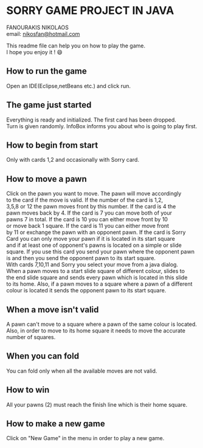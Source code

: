 # SORRY GAME PROJECT IN JAVA

FANOURAKIS NIKOLAOS\
email: nikosfan@hotmail.com

This readme file can help you on how to play the game.\
I hope you enjoy it ! :smile:

## **How to run the game**

Open an IDE(Eclipse,netBeans etc.) and click run.

## **The game just started**

Everything is ready and initialized. The first card has been dropped.\
Turn is given randomly. InfoBox informs you about who is going to
play first.

## **How to begin from start**

Only with cards 1,2 and occasionally with Sorry card.

## **How to move a pawn**

Click on the pawn you want to move. The pawn will move accordingly\
to the card if the move is valid. If the number of the card is 1,2,\
3,5,8 or 12 the pawn moves front by this number. If the card is 4 the\
pawn moves back by 4. If the card is 7 you can move both of your\
pawns 7 in total. If the card is 10 you can either move front by 10\
or move back 1 square. If the card is 11 you can either move front\
by 11 or exchange the pawn with an opponent pawn. If the card is Sorry\
Card you can only move your pawn if it is located in its start square\
and if at least one of opponent's pawns is located on a simple or slide\
square. If you use this card you send your pawn where the opponent pawn\
is and then you send the opponent pawn to its start square.\
With cards 7,10,11 and Sorry you select your move from a java dialog.\
When a pawn moves to a start slide square of different colour, slides to\
the end slide square and sends every pawn which is located in this slide\
to its home. Also, if a pawn moves to a square where a pawn of a different\
colour is located it sends the opponent pawn to its start square.

## **When a move isn't valid**

A pawn can't move to a square where a pawn of the same colour is located.\
Also, in order to move to its home square it needs to move the accurate
number of squares.

## **When you can fold**

You can fold only when all the available moves are not valid.

## **How to win**

All your pawns (2) must reach the finish line which is their home square.

## **How to make a new game**

Click on "New Game" in the menu in order to play a new game.
